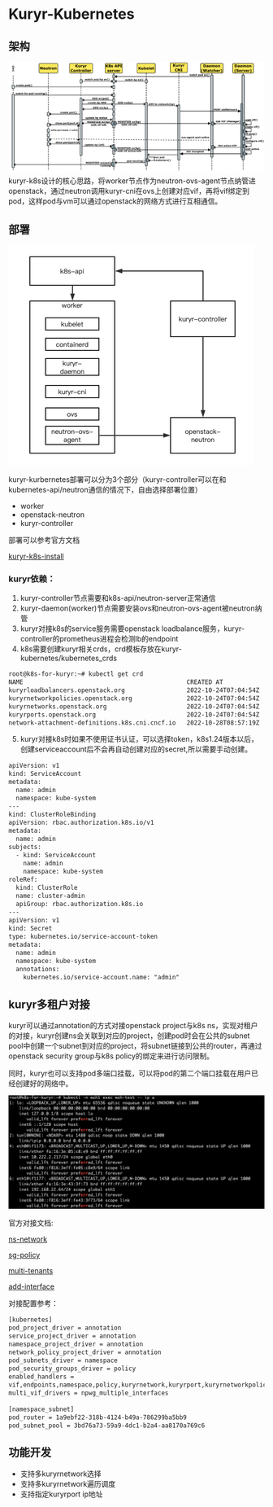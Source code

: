 # Kuryr-Kubernetes
## 架构
![kuryr-k8s](../images/kuryr-k8s.png)
kuryr-k8s设计的核心思路，将worker节点作为neutron-ovs-agent节点纳管进openstack，通过neutron调用kuryr-cni在ovs上创建对应vif，再将vif绑定到pod，这样pod与vm可以通过openstack的网络方式进行互相通信。

## 部署
![kuryr-k8s-install](../images/kuryr-k8s-install.png)

kuryr-kurbernetes部署可以分为3个部分（kuryr-controller可以在和kubernetes-api/neutron通信的情况下，自由选择部署位置）
- worker
- openstack-neutron
- kuryr-controller

部署可以参考官方文档

[kuryr-k8s-install](https://docs.openstack.org/kuryr-kubernetes/latest/installation/manual.html)

### kuryr依赖：
1. kuryr-controller节点需要和k8s-api/neutron-server正常通信
2. kuryr-daemon(worker)节点需要安装ovs和neutron-ovs-agent被neutron纳管
3. kuryr对接k8s的service服务需要openstack loadbalance服务，kuryr-controller的prometheus进程会检测lb的endpoint
4. k8s需要创建kuryr相关crds，crd模板存放在kuryr-kubernetes/kubernetes_crds
```
root@k8s-for-kuryr:~# kubectl get crd
NAME                                             CREATED AT
kuryrloadbalancers.openstack.org                 2022-10-24T07:04:54Z
kuryrnetworkpolicies.openstack.org               2022-10-24T07:04:54Z
kuryrnetworks.openstack.org                      2022-10-24T07:04:54Z
kuryrports.openstack.org                         2022-10-24T07:04:54Z
network-attachment-definitions.k8s.cni.cncf.io   2022-10-28T08:57:19Z
```
5. kuryr对接k8s时如果不使用证书认证，可以选择token，k8s1.24版本以后，创建serviceaccount后不会再自动创建对应的secret,所以需要手动创建。
```
apiVersion: v1
kind: ServiceAccount
metadata:
  name: admin
  namespace: kube-system
---
kind: ClusterRoleBinding
apiVersion: rbac.authorization.k8s.io/v1
metadata:
  name: admin
subjects:
  - kind: ServiceAccount
    name: admin
    namespace: kube-system
roleRef:
  kind: ClusterRole
  name: cluster-admin
  apiGroup: rbac.authorization.k8s.io
---
apiVersion: v1
kind: Secret
type: kubernetes.io/service-account-token
metadata:
  name: admin
  namespace: kube-system
  annotations:
    kubernetes.io/service-account.name: "admin"
```
## kuryr多租户对接
kuryr可以通过annotation的方式对接openstack project与k8s ns，实现对租户的对接，kuryr创建ns会关联到对应的project，创建pod时会在公共的subnet pool中创建一个subnet到对应的project，将subnet链接到公共的router，再通过openstack security group与k8s policy的绑定来进行访问限制。

同时，kuryr也可以支持pod多端口挂载，可以将pod的第二个端口挂载在用户已经创建好的网络中。

![add-interface](../images/add-interface.png)

官方对接文档:

[ns-network](https://docs.openstack.org/kuryr-kubernetes/latest/installation/network_namespace.html)

[sg-policy](https://docs.openstack.org/kuryr-kubernetes/latest/installation/network_policy.html)

[multi-tenants](https://docs.openstack.org/kuryr-kubernetes/latest/installation/multiple_tenants.html)

[add-interface](https://docs.openstack.org/kuryr-kubernetes/latest/installation/multi_vif_with_npwg_spec.html)

对接配置参考：
```
[kubernetes]
pod_project_driver = annotation
service_project_driver = annotation
namespace_project_driver = annotation
network_policy_project_driver = annotation
pod_subnets_driver = namespace
pod_security_groups_driver = policy
enabled_handlers = vif,endpoints,namespace,policy,kuryrnetwork,kuryrport,kuryrnetworkpolicy,kuryrloadbalancer,pod_label
multi_vif_drivers = npwg_multiple_interfaces

[namespace_subnet]
pod_router = 1a9ebf22-318b-4124-b49a-786299ba5bb9
pod_subnet_pool = 3bd76a73-59a9-4dc1-b2a4-aa8170a769c6
```

## 功能开发
- 支持多kuryrnetwork选择
- 支持多kuryrnetwork遍历调度
- 支持指定kuryrport ip地址